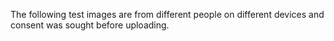 The following test images are from different people on different devices and consent was sought before uploading.
